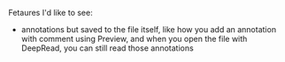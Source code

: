 Fetaures I'd like to see:
- annotations but saved to the file itself, like how you add an annotation with comment using Preview, and when you open the file with DeepRead, you can still read those annotations
